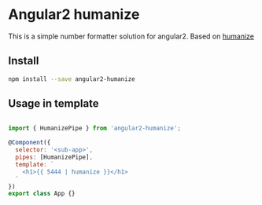 # Angular2 humanize

This is a simple number formatter solution for angular2. Based on [humanize](https://github.com/emartech/humanize)

Install
---------

```bash
npm install --save angular2-humanize
```

Usage in template
---------

```javascript

import { HumanizePipe } from 'angular2-humanize';

@Component({
  selector: '<sub-app>',
  pipes: [HumanizePipe],
  template: `
    <h1>{{ 5444 | humanize }}</h1>
  `
})
export class App {}
```
